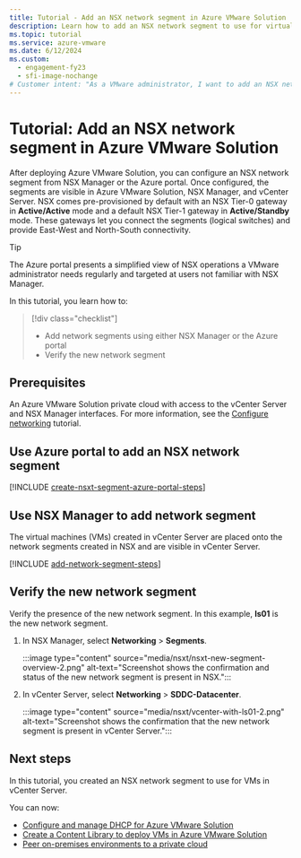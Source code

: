 ```yaml
---
title: Tutorial - Add an NSX network segment in Azure VMware Solution
description: Learn how to add an NSX network segment to use for virtual machines (VMs) in vCenter Server.
ms.topic: tutorial
ms.service: azure-vmware
ms.date: 6/12/2024
ms.custom:
  - engagement-fy23
  - sfi-image-nochange
# Customer intent: "As a VMware administrator, I want to add an NSX network segment in the Azure VMware Solution, so that I can manage virtual machines efficiently and ensure proper connectivity within my cloud environment."
---
```


# Tutorial: Add an NSX network segment in Azure VMware Solution 

After deploying Azure VMware Solution, you can configure an NSX network segment from NSX Manager or the Azure portal. Once configured, the segments are visible in Azure VMware Solution, NSX Manager, and vCenter Server. NSX comes pre-provisioned by default with an NSX Tier-0 gateway in **Active/Active** mode and a default NSX Tier-1 gateway in **Active/Standby** mode.  These gateways let you connect the segments (logical switches) and provide East-West and North-South connectivity. 

>[!TIP]
>The Azure portal presents a simplified view of NSX operations a VMware administrator needs regularly and targeted at users not familiar with NSX Manager. 


In this tutorial, you learn how to:

> [!div class="checklist"]
> * Add network segments using either NSX Manager or the Azure portal
> * Verify the new network segment 

## Prerequisites

An Azure VMware Solution private cloud with access to the vCenter Server and NSX Manager interfaces. For more information, see the [Configure networking](tutorial-configure-networking.md) tutorial.


## Use Azure portal to add an NSX network segment

[!INCLUDE [create-nsxt-segment-azure-portal-steps](includes/create-nsxt-segment-azure-portal-steps.md)]

## Use NSX Manager to add network segment 

The virtual machines (VMs) created in vCenter Server are placed onto the network segments created in NSX and are visible in vCenter Server.

[!INCLUDE [add-network-segment-steps](includes/add-network-segment-steps.md)]

## Verify the new network segment

Verify the presence of the new network segment. In this example, **ls01** is the new network segment.

1. In NSX Manager, select **Networking** > **Segments**. 

    :::image type="content" source="media/nsxt/nsxt-new-segment-overview-2.png" alt-text="Screenshot shows the confirmation and status of the new network segment is present in NSX.":::

1. In vCenter Server, select **Networking** > **SDDC-Datacenter**.

    :::image type="content" source="media/nsxt/vcenter-with-ls01-2.png" alt-text="Screenshot shows the confirmation that the new network segment is present in vCenter Server.":::

## Next steps

In this tutorial, you created an NSX network segment to use for VMs in vCenter Server. 

You can now: 

- [Configure and manage DHCP for Azure VMware Solution](configure-dhcp-azure-vmware-solution.md)
- [Create a Content Library to deploy VMs in Azure VMware Solution](deploy-vm-content-library.md) 
- [Peer on-premises environments to a private cloud](tutorial-expressroute-global-reach-private-cloud.md)


<!-- LINKS - external-->

<!-- LINKS - internal -->
